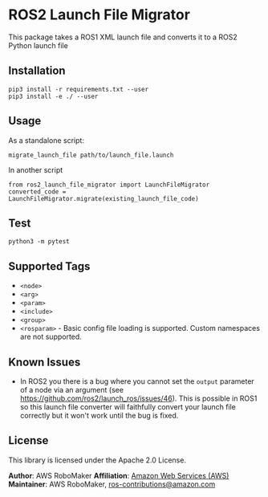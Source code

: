# ROS2 Launch File Migrator

This package takes a ROS1 XML launch file and converts it to a ROS2 Python launch file

## Installation

```
pip3 install -r requirements.txt --user
pip3 install -e ./ --user
```

## Usage

As a standalone script:
```
migrate_launch_file path/to/launch_file.launch
```

In another script
```
from ros2_launch_file_migrator import LaunchFileMigrator
converted_code =  LaunchFileMigrator.migrate(existing_launch_file_code)
```
## Test

```
python3 -m pytest
```

## Supported Tags

- `<node>`
- `<arg>`
- `<param>`
- `<include>`
- `<group>`
- `<rosparam>` - Basic config file loading is supported. Custom namespaces are not supported.

## Known Issues

- In ROS2 you there is a bug where you cannot set the `output` parameter of a node via an argument 
(see https://github.com/ros2/launch_ros/issues/46). This is possible in ROS1 so this 
launch file converter will faithfully convert your launch file correctly but it won't 
work until the bug is fixed. 


## License

This library is licensed under the Apache 2.0 License.

**Author**: AWS RoboMaker
**Affiliation**: [Amazon Web Services (AWS)](https://aws.amazon.com)
**Maintainer**: AWS RoboMaker, ros-contributions@amazon.com
